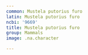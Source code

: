 ```yaml
---
common: Mustela putorius furo
latin: Mustela putorius furo
ncbi: '9669'
title: Mustela putorius furo
group: Mammals
image: .na.character

---
```

